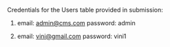 Credentials for the Users table provided in submission:
1. email: admin@cms.com
   password: admin

2. email: vini@gmail.com
   password: vini1

